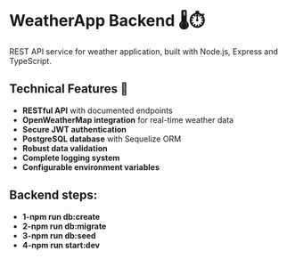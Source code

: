 # WeatherApp Backend 🌡️⏱️

REST API service for weather application, built with Node.js, Express and TypeScript.

## Technical Features 🚀

- **RESTful API** with documented endpoints
- **OpenWeatherMap integration** for real-time weather data
- **Secure JWT authentication**
- **PostgreSQL database** with Sequelize ORM
- **Robust data validation**
- **Complete logging system**
- **Configurable environment variables**

## Backend steps:
- **1-npm run db:create**
- **2-npm run db:migrate**
- **3-npm run db:seed**
- **4-npm run start:dev**